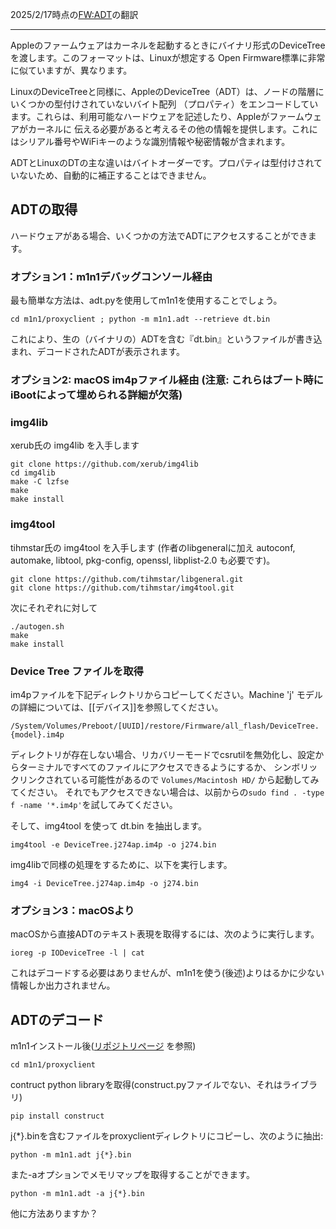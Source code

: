 2025/2/17時点の[FW:ADT](https://github.com/AsahiLinux/docs/blob/main/docs/FW-ADT.md)の翻訳

---

Appleのファームウェアはカーネルを起動するときにバイナリ形式のDeviceTreeを渡します。このフォーマットは、Linuxが想定する
Open Firmware標準に非常に似ていますが、異なります。

LinuxのDeviceTreeと同様に、AppleのDeviceTree（ADT）は、ノードの階層にいくつかの型付けされていないバイト配列
（プロパティ）をエンコードしています。これらは、利用可能なハードウェアを記述したり、Appleがファームウェアがカーネルに
伝える必要があると考えるその他の情報を提供します。これにはシリアル番号やWiFiキーのような識別情報や秘密情報が含まれます。

ADTとLinuxのDTの主な違いはバイトオーダーです。プロパティは型付けされていないため、自動的に補正することはできません。

## ADTの取得

ハードウェアがある場合、いくつかの方法でADTにアクセスすることができます。

### オプション1：m1n1デバッグコンソール経由
最も簡単な方法は、adt.pyを使用してm1n1を使用することでしょう。

```
cd m1n1/proxyclient ; python -m m1n1.adt --retrieve dt.bin
```

これにより、生の（バイナリの）ADTを含む『dt.bin』というファイルが書き込まれ、デコードされたADTが表示されます。

### オプション2: macOS im4pファイル経由 (注意: これらはブート時にiBootによって埋められる詳細が欠落)
### img4lib
xerub氏の img4lib を入手します

```
git clone https://github.com/xerub/img4lib
cd img4lib
make -C lzfse
make
make install
```

### img4tool
tihmstar氏の img4tool を入手します (作者のlibgeneralに加え autoconf, automake, libtool, pkg-config, openssl, libplist-2.0 も必要です)。

```
git clone https://github.com/tihmstar/libgeneral.git
git clone https://github.com/tihmstar/img4tool.git
```

次にそれぞれに対して

```
./autogen.sh
make
make install
```

### Device Tree ファイルを取得
im4pファイルを下記ディレクトリからコピーしてください。Machine 'j' モデルの詳細については、[[デバイス]]を参照してください。

`/System/Volumes/Preboot/[UUID]/restore/Firmware/all_flash/DeviceTree.{model}.im4p`

ディレクトリが存在しない場合、リカバリーモードでcsrutilを無効化し、設定からターミナルですべてのファイルにアクセスできるようにするか、
シンボリックリンクされている可能性があるので `Volumes/Macintosh HD/` から起動してみてください。
それでもアクセスできない場合は、以前からの`sudo find . -type f -name '*.im4p'`を試してみてください。

そして、img4tool を使って dt.bin を抽出します。

```
img4tool -e DeviceTree.j274ap.im4p -o j274.bin
```

img4libで同様の処理をするために、以下を実行します。

```
img4 -i DeviceTree.j274ap.im4p -o j274.bin
```


### オプション3：macOSより

macOSから直接ADTのテキスト表現を取得するには、次のように実行します。

```
ioreg -p IODeviceTree -l | cat
```

これはデコードする必要はありませんが、m1n1を使う(後述)よりはるかに少ない情報しか出力されません。

## ADTのデコード

m1n1インストール後([リポジトリページ](https://github.com/AsahiLinux/m1n1) を参照)

`cd m1n1/proxyclient`

contruct python libraryを取得(construct.pyファイルでない、それはライブラリ)

`pip install construct`

j{*}.binを含むファイルをproxyclientディレクトリにコピーし、次のように抽出:

`python -m m1n1.adt j{*}.bin`

また-aオプションでメモリマップを取得することができます。

`python -m m1n1.adt -a j{*}.bin` 

他に方法ありますか？
